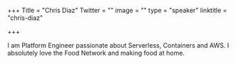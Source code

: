 +++
Title = "Chris Diaz"
Twitter = ""
image = ""
type = "speaker"
linktitle = "chris-diaz"

+++

I am Platform Engineer passionate about Serverless, Containers and AWS. I absolutely love the Food Network and making food at home.
